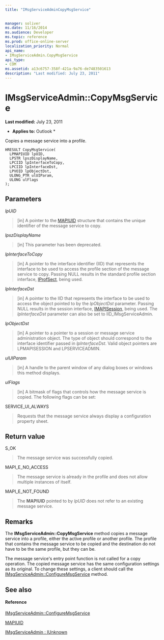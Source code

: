 ```yaml
---
title: "IMsgServiceAdminCopyMsgService"
 
 
manager: soliver
ms.date: 11/16/2014
ms.audience: Developer
ms.topic: reference
ms.prod: office-online-server
localization_priority: Normal
api_name:
- IMsgServiceAdmin.CopyMsgService
api_type:
- COM
ms.assetid: a13c6757-358f-421a-9a76-de7483501613
description: "Last modified: July 23, 2011"
---
```


# IMsgServiceAdmin::CopyMsgService

 **Last modified:** July 23, 2011 
  
 * **Applies to:** Outlook * 
  
Copies a message service into a profile. 
  
```
HRESULT CopyMsgService(
  LPMAPIUID lpUID,
  LPSTR lpszDisplayName,
  LPCIID lpInterfaceToCopy,
  LPCIID lpInterfaceDst,
  LPVOID lpObjectDst,
  ULONG_PTR ulUIParam,
  ULONG ulFlags
);
```

## Parameters

 _lpUID_
  
> [in] A pointer to the [MAPIUID](mapiuid.md) structure that contains the unique identifier of the message service to copy. 
    
 _lpszDisplayName_
  
> [in] This parameter has been deprecated. 
    
 _lpInterfaceToCopy_
  
> [in] A pointer to the interface identifier (IID) that represents the interface to be used to access the profile section of the message service to copy. Passing NULL results in the standard profile section interface, [IProfSect](iprofsectimapiprop.md), being used.
    
 _lpInterfaceDst_
  
> [in] A pointer to the IID that represents the interface to be used to access the object pointed to by the  _lpObjectDst_ parameter. Passing NULL results in the session interface, [IMAPISession](imapisessioniunknown.md), being used. The  _lpInterfaceDst_ parameter can also be set to IID_IMsgServiceAdmin. 
    
 _lpObjectDst_
  
> [in] A pointer to a pointer to a session or message service administration object. The type of object should correspond to the interface identifier passed in  _lpInterfaceDst_. Valid object pointers are LPMAPISESSION and LPSERVICEADMIN.
    
 _ulUIParam_
  
> [in] A handle to the parent window of any dialog boxes or windows this method displays.
    
 _ulFlags_
  
> [in] A bitmask of flags that controls how the message service is copied. The following flags can be set:
    
SERVICE_UI_ALWAYS 
  
> Requests that the message service always display a configuration property sheet.
    
## Return value

S_OK 
  
> The message service was successfully copied.
    
MAPI_E_NO_ACCESS 
  
> The message service is already in the profile and does not allow multiple instances of itself.
    
MAPI_E_NOT_FOUND 
  
> The **MAPIUID** pointed to by  _lpUID_ does not refer to an existing message service. 
    
## Remarks

The **IMsgServiceAdmin::CopyMsgService** method copies a message service into a profile, either the active profile or another profile. The profile that contains the message service to be copied and the destination do not have to be the same profile, but they can be. 
  
The message service's entry point function is not called for a copy operation. The copied message service has the same configuration settings as its original. To change these settings, a client should call the [IMsgServiceAdmin::ConfigureMsgService](imsgserviceadmin-configuremsgservice.md) method. 
  
## See also

#### Reference

[IMsgServiceAdmin::ConfigureMsgService](imsgserviceadmin-configuremsgservice.md)
  
[MAPIUID](mapiuid.md)
  
[IMsgServiceAdmin : IUnknown](imsgserviceadminiunknown.md)

